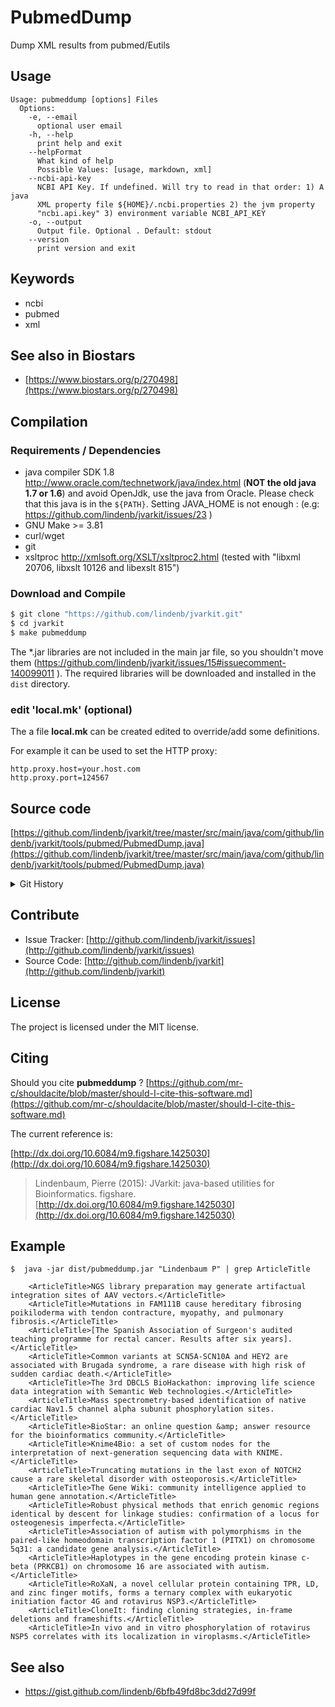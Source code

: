 # PubmedDump

Dump XML results from pubmed/Eutils


## Usage

```
Usage: pubmeddump [options] Files
  Options:
    -e, --email
      optional user email
    -h, --help
      print help and exit
    --helpFormat
      What kind of help
      Possible Values: [usage, markdown, xml]
    --ncbi-api-key
      NCBI API Key. If undefined. Will try to read in that order: 1) A java 
      XML property file ${HOME}/.ncbi.properties 2) the jvm property 
      "ncbi.api.key" 3) environment variable NCBI_API_KEY
    -o, --output
      Output file. Optional . Default: stdout
    --version
      print version and exit

```


## Keywords

 * ncbi
 * pubmed
 * xml



## See also in Biostars

 * [https://www.biostars.org/p/270498](https://www.biostars.org/p/270498)


## Compilation

### Requirements / Dependencies

* java compiler SDK 1.8 http://www.oracle.com/technetwork/java/index.html (**NOT the old java 1.7 or 1.6**) and avoid OpenJdk, use the java from Oracle. Please check that this java is in the `${PATH}`. Setting JAVA_HOME is not enough : (e.g: https://github.com/lindenb/jvarkit/issues/23 )
* GNU Make >= 3.81
* curl/wget
* git
* xsltproc http://xmlsoft.org/XSLT/xsltproc2.html (tested with "libxml 20706, libxslt 10126 and libexslt 815")


### Download and Compile

```bash
$ git clone "https://github.com/lindenb/jvarkit.git"
$ cd jvarkit
$ make pubmeddump
```

The *.jar libraries are not included in the main jar file, so you shouldn't move them (https://github.com/lindenb/jvarkit/issues/15#issuecomment-140099011 ).
The required libraries will be downloaded and installed in the `dist` directory.

### edit 'local.mk' (optional)

The a file **local.mk** can be created edited to override/add some definitions.

For example it can be used to set the HTTP proxy:

```
http.proxy.host=your.host.com
http.proxy.port=124567
```
## Source code 

[https://github.com/lindenb/jvarkit/tree/master/src/main/java/com/github/lindenb/jvarkit/tools/pubmed/PubmedDump.java](https://github.com/lindenb/jvarkit/tree/master/src/main/java/com/github/lindenb/jvarkit/tools/pubmed/PubmedDump.java)


<details>
<summary>Git History</summary>

```
Sun Sep 3 00:12:21 2017 +0200 ; fix https://github.com/lindenb/jvarkit/issues/86 ; https://github.com/lindenb/jvarkit/commit/28ae7e722db261d7d337e066f52bfb9d88e53733
Mon Aug 7 09:53:19 2017 +0200 ; fixed unicode problems after https://github.com/lindenb/jvarkit/issues/82 ; https://github.com/lindenb/jvarkit/commit/68254c69b027a9ce81d8b211447f1c0bf02dc626
Mon May 15 17:17:02 2017 +0200 ; cont ; https://github.com/lindenb/jvarkit/commit/fc77d9c9088e4bc4c0033948eafb0d8e592f13fe
Tue Apr 4 17:09:36 2017 +0200 ; vcfgnomad ; https://github.com/lindenb/jvarkit/commit/eac33a01731eaffbdc401ec5fd917fe345b4a181
Thu Jul 28 09:48:29 2016 +0200 ; NCBI moved API to https ; https://github.com/lindenb/jvarkit/commit/d207e023a06d2ae7afd2e05d2f1369b8a713974b
Mon Dec 14 12:21:36 2015 +0100 ; pubmed dump ; https://github.com/lindenb/jvarkit/commit/7e900346355242e82aabb953fc6aa343d7a4a814
Tue Aug 5 12:09:43 2014 +0200 ; bam index read names ; https://github.com/lindenb/jvarkit/commit/749748d92fd5868fb36d01334502192a5a767fe5
```

</details>

## Contribute

- Issue Tracker: [http://github.com/lindenb/jvarkit/issues](http://github.com/lindenb/jvarkit/issues)
- Source Code: [http://github.com/lindenb/jvarkit](http://github.com/lindenb/jvarkit)

## License

The project is licensed under the MIT license.

## Citing

Should you cite **pubmeddump** ? [https://github.com/mr-c/shouldacite/blob/master/should-I-cite-this-software.md](https://github.com/mr-c/shouldacite/blob/master/should-I-cite-this-software.md)

The current reference is:

[http://dx.doi.org/10.6084/m9.figshare.1425030](http://dx.doi.org/10.6084/m9.figshare.1425030)

> Lindenbaum, Pierre (2015): JVarkit: java-based utilities for Bioinformatics. figshare.
> [http://dx.doi.org/10.6084/m9.figshare.1425030](http://dx.doi.org/10.6084/m9.figshare.1425030)


## Example

```
$  java -jar dist/pubmeddump.jar "Lindenbaum P" | grep ArticleTitle
			
	<ArticleTitle>NGS library preparation may generate artifactual integration sites of AAV vectors.</ArticleTitle>
    <ArticleTitle>Mutations in FAM111B cause hereditary fibrosing poikiloderma with tendon contracture, myopathy, and pulmonary fibrosis.</ArticleTitle>
    <ArticleTitle>[The Spanish Association of Surgeon's audited teaching programme for rectal cancer. Results after six years].</ArticleTitle>
    <ArticleTitle>Common variants at SCN5A-SCN10A and HEY2 are associated with Brugada syndrome, a rare disease with high risk of sudden cardiac death.</ArticleTitle>
    <ArticleTitle>The 3rd DBCLS BioHackathon: improving life science data integration with Semantic Web technologies.</ArticleTitle>
    <ArticleTitle>Mass spectrometry-based identification of native cardiac Nav1.5 channel alpha subunit phosphorylation sites.</ArticleTitle>
    <ArticleTitle>BioStar: an online question &amp; answer resource for the bioinformatics community.</ArticleTitle>
    <ArticleTitle>Knime4Bio: a set of custom nodes for the interpretation of next-generation sequencing data with KNIME.</ArticleTitle>
    <ArticleTitle>Truncating mutations in the last exon of NOTCH2 cause a rare skeletal disorder with osteoporosis.</ArticleTitle>
    <ArticleTitle>The Gene Wiki: community intelligence applied to human gene annotation.</ArticleTitle>
    <ArticleTitle>Robust physical methods that enrich genomic regions identical by descent for linkage studies: confirmation of a locus for osteogenesis imperfecta.</ArticleTitle>
    <ArticleTitle>Association of autism with polymorphisms in the paired-like homeodomain transcription factor 1 (PITX1) on chromosome 5q31: a candidate gene analysis.</ArticleTitle>
    <ArticleTitle>Haplotypes in the gene encoding protein kinase c-beta (PRKCB1) on chromosome 16 are associated with autism.</ArticleTitle>
    <ArticleTitle>RoXaN, a novel cellular protein containing TPR, LD, and zinc finger motifs, forms a ternary complex with eukaryotic initiation factor 4G and rotavirus NSP3.</ArticleTitle>
    <ArticleTitle>CloneIt: finding cloning strategies, in-frame deletions and frameshifts.</ArticleTitle>
    <ArticleTitle>In vivo and in vitro phosphorylation of rotavirus NSP5 correlates with its localization in viroplasms.</ArticleTitle>
```

## See also

 * https://gist.github.com/lindenb/6bfb49fd8bc3dd27d99f



